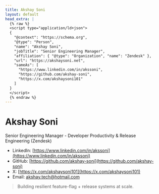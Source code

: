```yaml
---
title: Akshay Soni
layout: default
head_extra: |
  {% raw %}
  <script type="application/ld+json">
  {
    "@context": "https://schema.org",
    "@type": "Person",
    "name": "Akshay Soni",
    "jobTitle": "Senior Engineering Manager",
    "affiliation": { "@type": "Organization", "name": "Zendesk" },
    "url": "https://akshaysoni.net",
    "sameAs": [
      "https://www.linkedin.com/in/akssoni",
      "https://github.com/akshay-soni",
      "https://x.com/akshaysoni101"
    ]
  }
  </script>
  {% endraw %}
---
```


# Akshay Soni
Senior Engineering Manager - Developer Productivity & Release Engineering (Zendesk)

- LinkedIn: [https://www.linkedin.com/in/akssoni](https://www.linkedin.com/in/akssoni)
- GitHub: [https://github.com/akshay-soni](https://github.com/akshay-soni)
- X: [https://x.com/akshaysoni101](https://x.com/akshaysoni101)
- Email: akshay.tech@hotmail.com

> Building resilient feature-flag + release systems at scale.